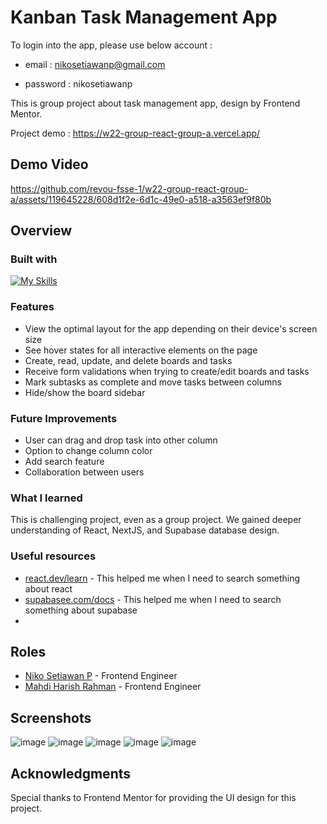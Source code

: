 # Kanban Task Management App

To login into the app, please use below account :

- email : nikosetiawanp@gmail.com

- password : nikosetiawanp

This is group project about task management app, design by Frontend Mentor.

Project demo : https://w22-group-react-group-a.vercel.app/

## Demo Video

https://github.com/revou-fsse-1/w22-group-react-group-a/assets/119645228/608d1f2e-6d1c-49e0-a518-a3563ef9f80b

## Overview

### Built with

[![My Skills](https://skillicons.dev/icons?i=html,tailwind,ts,react,next,supabase,postgres&perline=10)](https://skillicons.dev)

### Features

- View the optimal layout for the app depending on their device's screen size
- See hover states for all interactive elements on the page
- Create, read, update, and delete boards and tasks
- Receive form validations when trying to create/edit boards and tasks
- Mark subtasks as complete and move tasks between columns
- Hide/show the board sidebar

### Future Improvements

- User can drag and drop task into other column
- Option to change column color
- Add search feature
- Collaboration between users

### What I learned

This is challenging project, even as a group project. We gained deeper understanding of React, NextJS, and Supabase database design.

### Useful resources

- [react.dev/learn](https://react.dev/learn) - This helped me when I need to search something about react
- [supabasee.com/docs](https://supabase.com/docs/reference/javascript/initializing) - This helped me when I need to search something about supabase
- 
## Roles

- [Niko Setiawan P](https://github.com/nikosetiawanp) - Frontend Engineer
- [Mahdi Harish Rahman](https://github.com/mahdiharish) - Frontend Engineer
## Screenshots

<img src='https://res.cloudinary.com/dz209s6jk/image/upload/v1654885206/Challenges/jc26dvdz8ou8mvbu08uh.jpg' alt='image' />
<img src='https://res.cloudinary.com/dz209s6jk/image/upload/v1654885265/Challenges/blovaxconu7jof5w2rbu.jpg' alt='image' />
<img src='https://res.cloudinary.com/dz209s6jk/image/upload/v1654885265/Challenges/ni33puw1yoksdrpldzgt.jpg' alt='image' />
<img src='https://res.cloudinary.com/dz209s6jk/image/upload/v1654885327/Challenges/waoapejtl5cpjy9makop.jpg' alt='image' />
<img src='https://res.cloudinary.com/dz209s6jk/image/upload/v1654885327/Challenges/pbqyx2jh4tq5pbumt8zz.jpg' alt='image' />



## Acknowledgments

Special thanks to Frontend Mentor for providing the UI design for this project.

